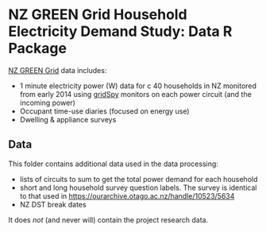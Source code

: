 # NZ GREEN Grid Household Electricity Demand Study: Data R Package
[NZ GREEN Grid](https://www.otago.ac.nz/centre-sustainability/research/energy/otago050285.html) data includes:

 * 1 minute electricity power (W) data for c 40 households in NZ monitored from early 2014 using [gridSpy](https://gridspy.com/) monitors on each power circuit (and the incoming power)
 * Occupant time-use diaries (focused on energy use)
 * Dwelling & appliance surveys

## Data

This folder contains additional data used in the data processing:

 * lists of circuits to sum to get the total power demand for each household
 * short and long household survey question labels. The survey is identical to that used in https://ourarchive.otago.ac.nz/handle/10523/5634
 * NZ DST break dates

It does _not_ (and never will) contain the project research data.